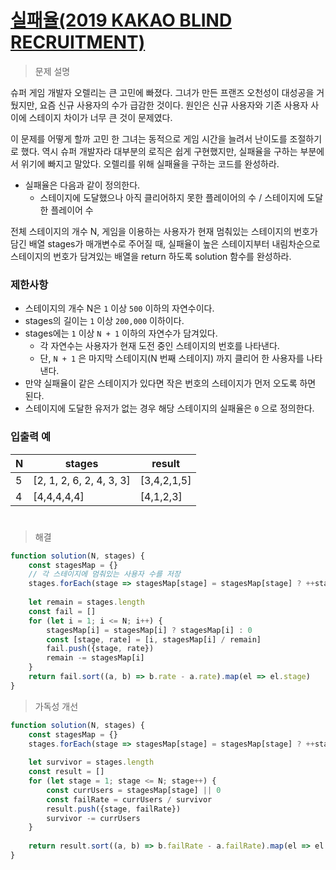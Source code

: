 # [실패율(2019 KAKAO BLIND RECRUITMENT)](https://school.programmers.co.kr/learn/courses/30/lessons/42889)

> 문제 설명

슈퍼 게임 개발자 오렐리는 큰 고민에 빠졌다. 그녀가 만든 프랜즈 오천성이 대성공을 거뒀지만, 요즘 신규 사용자의 수가 급감한 것이다. 원인은 신규 사용자와 기존 사용자 사이에 스테이지 차이가 너무 큰 것이 문제였다.

이 문제를 어떻게 할까 고민 한 그녀는 동적으로 게임 시간을 늘려서 난이도를 조절하기로 했다. 역시 슈퍼 개발자라 대부분의 로직은 쉽게 구현했지만, 실패율을 구하는 부분에서 위기에 빠지고 말았다. 오렐리를 위해 실패율을 구하는 코드를 완성하라.

- 실패율은 다음과 같이 정의한다.
    - 스테이지에 도달했으나 아직 클리어하지 못한 플레이어의 수 / 스테이지에 도달한 플레이어 수

전체 스테이지의 개수 N, 게임을 이용하는 사용자가 현재 멈춰있는 스테이지의 번호가 담긴 배열 stages가 매개변수로 주어질 때, 실패율이 높은 스테이지부터 내림차순으로 스테이지의 번호가 담겨있는 배열을 return 하도록 solution 함수를 완성하라.

### 제한사항

- 스테이지의 개수 N은 `1` 이상 `500` 이하의 자연수이다.
- stages의 길이는 `1` 이상 `200,000` 이하이다.
- stages에는 `1` 이상 `N + 1` 이하의 자연수가 담겨있다.
    - 각 자연수는 사용자가 현재 도전 중인 스테이지의 번호를 나타낸다.
    - 단, `N + 1` 은 마지막 스테이지(N 번째 스테이지) 까지 클리어 한 사용자를 나타낸다.
- 만약 실패율이 같은 스테이지가 있다면 작은 번호의 스테이지가 먼저 오도록 하면 된다.
- 스테이지에 도달한 유저가 없는 경우 해당 스테이지의 실패율은 `0` 으로 정의한다.

### 입출력 예

| N | stages | result |
| --- | --- | --- |
| 5 | [2, 1, 2, 6, 2, 4, 3, 3] | [3,4,2,1,5] |
| 4 | [4,4,4,4,4] | [4,1,2,3] |

#

> 해결

```jsx
function solution(N, stages) {
    const stagesMap = {}
    // 각 스테이지에 멈춰있는 사용자 수를 저장
    stages.forEach(stage => stagesMap[stage] = stagesMap[stage] ? ++stagesMap[stage] : 1)
    
    let remain = stages.length
    const fail = []
    for (let i = 1; i <= N; i++) {
        stagesMap[i] = stagesMap[i] ? stagesMap[i] : 0
        const [stage, rate] = [i, stagesMap[i] / remain]
        fail.push({stage, rate})
        remain -= stagesMap[i]
    }
    return fail.sort((a, b) => b.rate - a.rate).map(el => el.stage)
}
```

> 가독성 개선

```jsx
function solution(N, stages) {
    const stagesMap = {}
    stages.forEach(stage => stagesMap[stage] = stagesMap[stage] ? ++stagesMap[stage] : 1)
    
    let survivor = stages.length
    const result = []
    for (let stage = 1; stage <= N; stage++) {
        const currUsers = stagesMap[stage] || 0
        const failRate = currUsers / survivor
        result.push({stage, failRate})
        survivor -= currUsers
    }
    
    return result.sort((a, b) => b.failRate - a.failRate).map(el => el.stage) 
}
```
